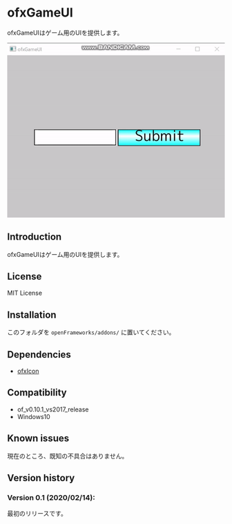 ofxGameUI
=====================================

ofxGameUIはゲーム用のUIを提供します。

![sample](guimov.gif)

Introduction
------------
ofxGameUIはゲーム用のUIを提供します。

License
-------
MIT License

Installation
------------
このフォルダを `openFrameworks/addons/` に置いてください。

Dependencies
------------
* [ofxIcon](https://github.com/desktopgame/ofxIcon)

Compatibility
------------
* of_v0.10.1_vs2017_release
* Windows10

Known issues
------------
現在のところ、既知の不具合はありません。

Version history
------------

### Version 0.1 (2020/02/14):
最初のリリースです。


